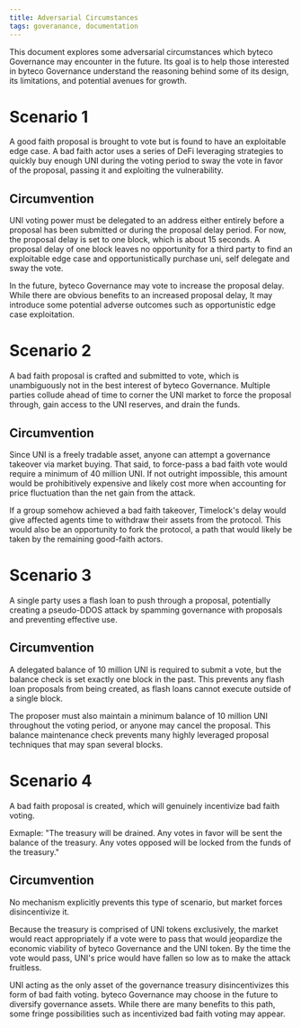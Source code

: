 ```yaml
---
title: Adversarial Circumstances
tags: goveranance, documentation
---
```


This document explores some adversarial circumstances which byteco Governance may encounter in the future. Its goal is to help those interested in byteco Governance understand the reasoning behind some of its design, its limitations, and potential avenues for growth.

# Scenario 1

A good faith proposal is brought to vote but is found to have an exploitable edge case. A bad faith actor uses a series of DeFi leveraging strategies to quickly buy enough UNI during the voting period to sway the vote in favor of the proposal, passing it and exploiting the vulnerability.

## Circumvention

UNI voting power must be delegated to an address either entirely before a proposal has been submitted or during the proposal delay period. For now, the proposal delay is set to one block, which is about 15 seconds. A proposal delay of one block leaves no opportunity for a third party to find an exploitable edge case and opportunistically purchase uni, self delegate and sway the vote.

In the future, byteco Governance may vote to increase the proposal delay. While there are obvious benefits to an increased proposal delay, It may introduce some potential adverse outcomes such as opportunistic edge case exploitation.

# Scenario 2

A bad faith proposal is crafted and submitted to vote, which is unambiguously not in the best interest of byteco Governance. Multiple parties collude ahead of time to corner the UNI market to force the proposal through, gain access to the UNI reserves, and drain the funds.

## Circumvention

Since UNI is a freely tradable asset, anyone can attempt a governance takeover via market buying. That said, to force-pass a bad faith vote would require a minimum of 40 million UNI. If not outright impossible, this amount would be prohibitively expensive and likely cost more when accounting for price fluctuation than the net gain from the attack.

If a group somehow achieved a bad faith takeover, Timelock's delay would give affected agents time to withdraw their assets from the protocol. This would also be an opportunity to fork the protocol, a path that would likely be taken by the remaining good-faith actors.

# Scenario 3

A single party uses a flash loan to push through a proposal, potentially creating a pseudo-DDOS attack by spamming governance with proposals and preventing effective use.

## Circumvention

A delegated balance of 10 million UNI is required to submit a vote, but the balance check is set exactly one block in the past. This prevents any flash loan proposals from being created, as flash loans cannot execute outside of a single block.

The proposer must also maintain a minimum balance of 10 million UNI throughout the voting period, or anyone may cancel the proposal. This balance maintenance check prevents many highly leveraged proposal techniques that may span several blocks.

# Scenario 4

A bad faith proposal is created, which will genuinely incentivize bad faith voting. 

Exmaple: &quot;The treasury will be drained. Any votes in favor will be sent the balance of the treasury. Any votes opposed will be locked from the funds of the treasury.&quot;

## Circumvention

No mechanism explicitly prevents this type of scenario, but market forces disincentivize it. 

Because the treasury is comprised of UNI tokens exclusively, the market would react appropriately if a vote were to pass that would jeopardize the economic viability of byteco Governance and the UNI token. By the time the vote would pass, UNI's price would have fallen so low as to make the attack fruitless. 

UNI acting as the only asset of the governance treasury disincentivizes this form of bad faith voting. byteco Governance may choose in the future to diversify governance assets. While there are many benefits to this path, some fringe possibilities such as incentivized bad faith voting may appear.